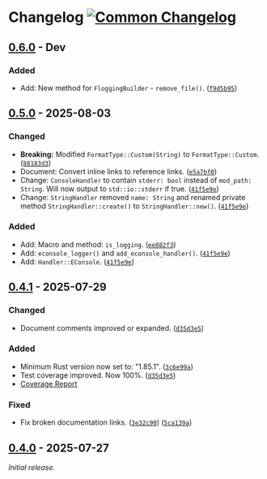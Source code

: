 <!-- markdownlint-disable-file MD024 MD042 -->

# Changelog [![Common Changelog](https://common-changelog.org/badge.svg)][cc]

## [0.6.0] - Dev

### Added

- Add: New method for `FloggingBuilder` - `remove_file()`. ([`f9d5b95`])

## [0.5.0] - 2025-08-03

### Changed

- **Breaking:** Modified `FormatType::Custom(String)` to `FormatType::Custom`. ([`88183d3`])
- Document: Convert inline links to reference links. ([`e5a7bf0`])
- Change: `ConsoleHandler` to contain `stderr: bool` instead of `mod_path: String`. Will now output to `std::io::stderr` if true. ([`41f5e9e`])
- Change: `StringHandler` removed `name: String` and renamed private method `StringHandler::create()` to `StringHandler::new()`. ([`41f5e9e`])

### Added

- Add: Macro and method: `is_logging`. ([`ee882f3`])
- Add: `econsole_logger()` and `add_econsole_handler()`. ([`41f5e9e`])
- Add: `Handler::EConsole`. ([`41f5e9e`])

## [0.4.1] - 2025-07-29

### Changed

- Document comments improved or expanded. ([`d35d3e5`])

### Added

- Minimum Rust version now set to: "1.85.1". ([`3c6e99a`])
- Test coverage improved. Now 100%. ([`d35d3e5`])
- [Coverage Report]

### Fixed

- Fix broken documentation links. ([`3e32c90`]) ([`5ca139a`])

## [0.4.0] - 2025-07-27

_Initial release._

[0.6.0]: https://github.com/bewillcott/flogging/releases/tag/v0.6.0
[`f9d5b95`]: https://github.com/bewillcott/flogging/commit/f9d5b9537960dd23af9f76b77ff5a4b996e777bd
[0.5.0]: https://github.com/bewillcott/flogging/releases/tag/v0.5.0
[`41f5e9e`]: https://github.com/bewillcott/flogging/commit/41f5e9e047e8cb3fea6cb664f84f9d0f621c89de
[`e5a7bf0`]: https://github.com/bewillcott/flogging/commit/e5a7bf0027c386ad229ea74cfcc3483274e51580
[`88183d3`]: https://github.com/bewillcott/flogging/commit/88183d392edda04b7f7f6bc24165c481991818ef
[`ee882f3`]: https://github.com/bewillcott/flogging/commit/ee882f370a8eb87ef6e152194c869c42a15c19a1
[0.4.1]: https://github.com/bewillcott/flogging/releases/tag/v0.4.1
[`d35d3e5`]: https://github.com/bewillcott/flogging/commit/d35d3e5e8eb0a443b8b71a1f94ba9ea0faca0775
[`5ca139a`]: https://github.com/bewillcott/flogging/commit/5ca139a11ef961f9b48181b76a142eb703e8b34b
[`3e32c90`]: https://github.com/bewillcott/flogging/commit/3e32c9095ecef4994ecb0dd44268d5025010c0cf
[`3c6e99a`]: https://github.com/bewillcott/flogging/commit/3c6e99ae0e38ac5f63540f47176df9fb6667d524
[0.4.0]: https://github.com/bewillcott/flogging/releases/tag/v-0.4.0
[cc]: https://common-changelog.org
[Coverage Report]: https://bewillcott.github.io/flogging/
